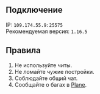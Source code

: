 ## Подключение

IP: `109.174.55.9:25575`  
Рекомендуемая версия: `1.16.5`

## Правила

1. Не используйте читы.
2. Не ломайте чужие постройки.
3. Соблюдайте общий чат.
4. Сообщайте о багах в [Plane](/wiki/plane).